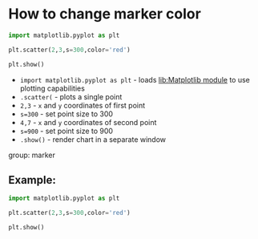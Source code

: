 # How to change marker color

```python
import matplotlib.pyplot as plt

plt.scatter(2,3,s=300,color='red')

plt.show()
```

- `import matplotlib.pyplot as plt` - loads [lib:Matplotlib module](python-matplotlib/how-to-install-matplotlib-python-lib-in-ubuntu-ubuntuversion) to use plotting capabilities
- `.scatter(` - plots a single point
- `2,3` - `x` and `y` coordinates of first point
- `s=300` - set point size to 300
- `4,7` - `x` and `y` coordinates of second point
- `s=900` - set point size to 900
- `.show()` - render chart in a separate window

group: marker

## Example: 
```python
import matplotlib.pyplot as plt

plt.scatter(2,3,s=300,color='red')

plt.show()
```

